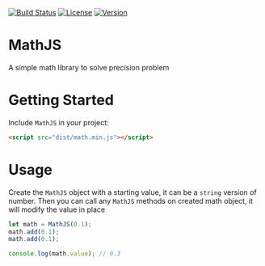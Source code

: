 [![Build Status](https://travis-ci.org/anyms/MathJS.svg?branch=master)](https://travis-ci.org/anyms/MathJS)
[![License](https://img.shields.io/github/license/anyms/mathjs.svg)](https://github.com/anyms/MathJS/blob/master/LICENSE)
[![Version](https://img.shields.io/github/release/anyms/mathjs.svg)](https://github.com/anyms/MathJS/releases/latest)

# MathJS

A simple math library to solve precision problem

# Getting Started

Include `MathJS` in your project:

```html
<script src="dist/math.min.js"></script>
```

# Usage

Create the `MathJS` object with a starting value, it can be a `string` version of number. Then you can call any `MathJS` methods on created math object, it will modify the value in place

```js
let math = MathJS(0.1);
math.add(0.1);
math.add(0.1);

console.log(math.value); // 0.3
```